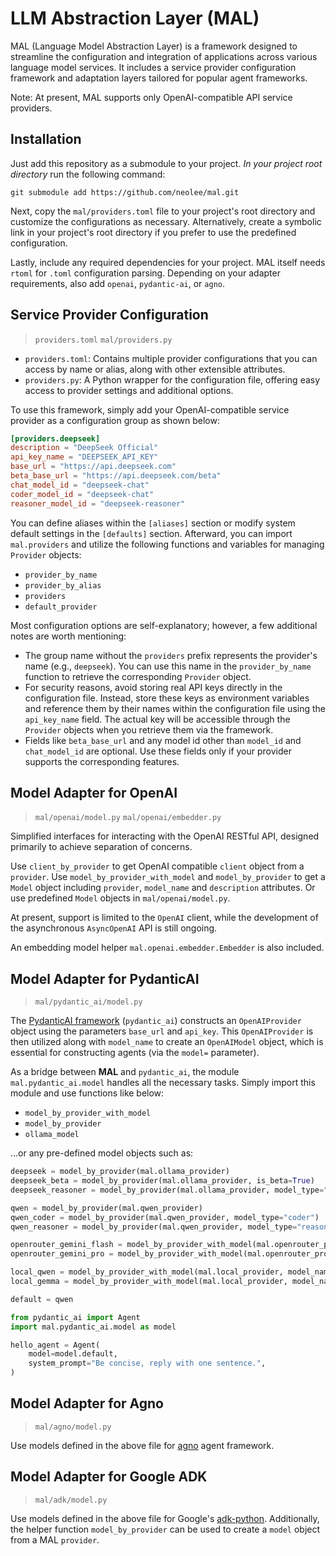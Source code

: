 # LLM Abstraction Layer (MAL)

MAL (Language Model Abstraction Layer) is a framework designed to streamline the configuration and integration of applications across various language model services. It includes a service provider configuration framework and adaptation layers tailored for popular agent frameworks.

Note: At present, MAL supports only OpenAI-compatible API service providers.

## Installation

Just add this repository as a submodule to your project. *In your project root directory* run the following command:

```shell
git submodule add https://github.com/neolee/mal.git
```

Next, copy the `mal/providers.toml` file to your project's root directory and customize the configurations as necessary. Alternatively, create a symbolic link in your project's root directory if you prefer to use the predefined configuration.

Lastly, include any required dependencies for your project. MAL itself needs `rtoml` for `.toml` configuration parsing. Depending on your adapter requirements, also add `openai`, `pydantic-ai`, or `agno`.

## Service Provider Configuration

> `providers.toml` `mal/providers.py`

- `providers.toml`: Contains multiple provider configurations that you can access by name or alias, along with other extensible attributes.
- `providers.py`: A Python wrapper for the configuration file, offering easy access to provider settings and additional options.

To use this framework, simply add your OpenAI-compatible service provider as a configuration group as shown below:

``` toml
[providers.deepseek]
description = "DeepSeek Official"
api_key_name = "DEEPSEEK_API_KEY"
base_url = "https://api.deepseek.com"
beta_base_url = "https://api.deepseek.com/beta"
chat_model_id = "deepseek-chat"
coder_model_id = "deepseek-chat"
reasoner_model_id = "deepseek-reasoner"
```

You can define aliases within the `[aliases]` section or modify system default
settings in the `[defaults]` section. Afterward, you can import `mal.providers`
and utilize the following functions and variables for managing `Provider`
objects:

- `provider_by_name`
- `provider_by_alias`
- `providers`
- `default_provider`

Most configuration options are self-explanatory; however, a few additional notes are worth mentioning:
- The group name without the `providers` prefix represents the provider's name (e.g., `deepseek`). You can use this name in the `provider_by_name` function to retrieve the corresponding `Provider` object.
- For security reasons, avoid storing real API keys directly in the configuration file. Instead, store these keys as environment variables and reference them by their names within the configuration file using the `api_key_name` field. The actual key will be accessible through the `Provider` objects when you retrieve them via the framework.
- Fields like `beta_base_url` and any model id other than `model_id` and `chat_model_id` are optional. Use these fields only if your provider supports the corresponding features.

## Model Adapter for OpenAI

> `mal/openai/model.py` `mal/openai/embedder.py`

Simplified interfaces for interacting with the OpenAI RESTful API, designed primarily to achieve separation of concerns.

Use `client_by_provider` to get OpenAI compatible `client` object from a `provider`. Use `model_by_provider_with_model` and `model_by_provider` to get a `Model` object including `provider`, `model_name` and `description` attributes. Or use predefined `Model` objects in `mal/openai/model.py`.

At present, support is limited to the `OpenAI` client, while the development of the asynchronous `AsyncOpenAI` API is still ongoing.

An embedding model helper `mal.openai.embedder.Embedder` is also included.

## Model Adapter for PydanticAI

> `mal/pydantic_ai/model.py`

The [PydanticAI framework](https://ai.pydantic.dev/) (`pydantic_ai`) constructs an `OpenAIProvider` object using the parameters `base_url` and `api_key`. This `OpenAIProvider` is then utilized along with `model_name` to create an `OpenAIModel` object, which is essential for constructing agents (via the `model=` parameter).

As a bridge between **MAL** and `pydantic_ai`, the module `mal.pydantic_ai.model` handles all the necessary tasks. Simply import this module and use functions like below:

- `model_by_provider_with_model`
- `model_by_provider`
- `ollama_model`

...or any pre-defined model objects such as:

``` python
deepseek = model_by_provider(mal.ollama_provider)
deepseek_beta = model_by_provider(mal.ollama_provider, is_beta=True)
deepseek_reasoner = model_by_provider(mal.ollama_provider, model_type="reasoner")

qwen = model_by_provider(mal.qwen_provider)
qwen_coder = model_by_provider(mal.qwen_provider, model_type="coder")
qwen_reasoner = model_by_provider(mal.qwen_provider, model_type="reasoner")

openrouter_gemini_flash = model_by_provider_with_model(mal.openrouter_provider, model_name="google/gemini-2.5-flash-preview")
openrouter_gemini_pro = model_by_provider_with_model(mal.openrouter_provider, model_name="google/gemini-2.5-pro-preview")

local_qwen = model_by_provider_with_model(mal.local_provider, model_name="qwen3")
local_gemma = model_by_provider_with_model(mal.local_provider, model_name="gemma-3")

default = qwen
```

``` python
from pydantic_ai import Agent
import mal.pydantic_ai.model as model

hello_agent = Agent(
    model=model.default,
    system_prompt="Be concise, reply with one sentence.",
)
```

## Model Adapter for Agno

> `mal/agno/model.py`

Use models defined in the above file for [agno](https://github.com/agno-agi/agno) agent framework.

## Model Adapter for Google ADK

> `mal/adk/model.py`

Use models defined in the above file for Google's [adk-python](https://github.com/google/adk-python). Additionally, the helper function `model_by_provider` can be used to create a `model` object from a MAL `provider`.
